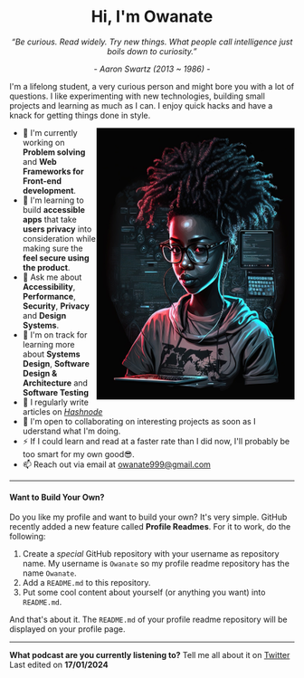 <div align="center">
<h1 align="center">Hi, I'm Owanate </h1>
<p align="center"><i>“Be curious. Read widely. Try new things. What people call intelligence just boils down to curiosity.”</i></p>
<p align="center"><i>- Aaron Swartz (2013 ~ 1986) -</i></p>
<p align="left">I'm a lifelong student, a very curious person and might bore you with a lot of questions. I like experimenting with new technologies, building small projects and learning as much as I can. I enjoy quick hacks and have a knack for getting things done in style.</p>
</div>


<img align="right" src="https://github.com/Owanate/Owanate/blob/master/illustration.jpg" alt="An illustration of a female developer" width=350px height=480px/>

* 🚀 I'm currently working on **Problem solving** and **Web Frameworks for Front-end development**.
* 🧠 I'm learning to build **accessible apps** that take **users privacy** into consideration while making sure the **feel secure using the product**.
* 💬 Ask me about **Accessibility**, **Performance**, **Security**, **Privacy** and **Design Systems**.
* 🚀 I'm on track for learning more about **Systems Design**, **Software Design & Architecture** and **Software Testing**
* 📝 I regularly write articles on [*Hashnode*](https://hashnode.com/@Owanate)
* 🤝 I'm open to collaborating on interesting projects as soon as I uderstand what I'm doing.
* ⚡ If I could learn and read at a faster rate than I did now, I'll probably be too smart for my own good😎. 
* 📫 Reach out via email at <owanate999@gmail.com>


-----
#### Want to Build Your Own?

Do you like my profile and want to build your own? It's very simple. GitHub recently added a new feature called **Profile Readmes**. For it to work, do the following:

1. Create a *special* GitHub repository with your username as repository name. My username is `Owanate` so my profile readme repository has the name `Owanate`.
1. Add a `README.md` to this repository.
1. Put some cool content about yourself (or anything you want) into `README.md`.

And that's about it. The `README.md` of your profile readme repository will be displayed on your profile page. 

-----
**What podcast are you currently listening to?** Tell me all about it on [ Twitter ](https://x.com/radiantriddler?t=PlMTOIfKbrWSAE-lJob5pw&s=08)<br>
Last edited on **17/01/2024**
